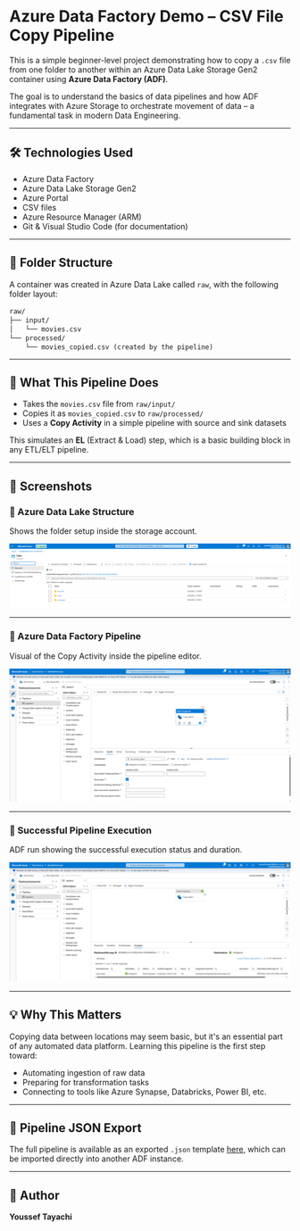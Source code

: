 # Azure Data Factory Demo – CSV File Copy Pipeline

This is a simple beginner-level project demonstrating how to copy a `.csv` file from one folder to another within an Azure Data Lake Storage Gen2 container using **Azure Data Factory (ADF)**.

The goal is to understand the basics of data pipelines and how ADF integrates with Azure Storage to orchestrate movement of data – a fundamental task in modern Data Engineering.

---

## 🛠 Technologies Used

- Azure Data Factory
- Azure Data Lake Storage Gen2
- Azure Portal
- CSV files
- Azure Resource Manager (ARM)
- Git & Visual Studio Code (for documentation)

---

## 📁 Folder Structure

A container was created in Azure Data Lake called `raw`, with the following folder layout:

```
raw/
├── input/
│   └── movies.csv
└── processed/
    └── movies_copied.csv (created by the pipeline)
```

---

## 🎯 What This Pipeline Does

- Takes the `movies.csv` file from `raw/input/`
- Copies it as `movies_copied.csv` to `raw/processed/`
- Uses a **Copy Activity** in a simple pipeline with source and sink datasets

This simulates an **EL** (Extract & Load) step, which is a basic building block in any ETL/ELT pipeline.

---

## 📸 Screenshots

### 🔹 Azure Data Lake Structure  
Shows the folder setup inside the storage account.

![Data Lake Structure](screenshots/data-lake-folders.PNG)

---

### 🔹 Azure Data Factory Pipeline  
Visual of the Copy Activity inside the pipeline editor.

![Pipeline Setup](screenshots/pipeline-setup.PNG)

---

### 🔹 Successful Pipeline Execution  
ADF run showing the successful execution status and duration.

![Successful Run](screenshots/successful-run.PNG)

---

## 💡 Why This Matters

Copying data between locations may seem basic, but it's an essential part of any automated data platform. Learning this pipeline is the first step toward:

- Automating ingestion of raw data
- Preparing for transformation tasks
- Connecting to tools like Azure Synapse, Databricks, Power BI, etc.

---

## 📂 Pipeline JSON Export

The full pipeline is available as an exported `.json` template [here](./adf_pipeline_copy_movies.json), which can be imported directly into another ADF instance.

---

## 📌 Author

**Youssef Tayachi** 
